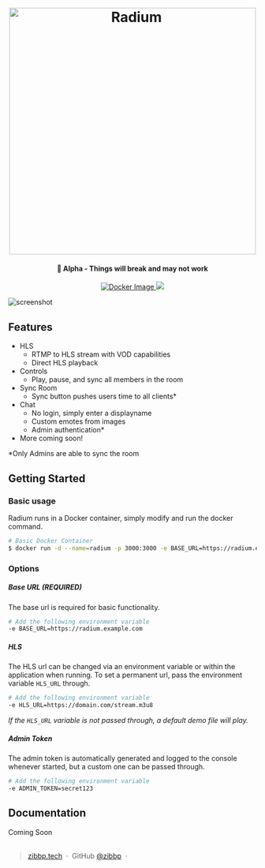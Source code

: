 <h1 align="center">
  <br>
  <a href="https://github.com/Zibbp/Radium"><img src="https://i.imgur.com/gylnyVs.png" alt="Radium" width="500"></a>
  <br>
</h1>

<h4 align="center">🚨 Alpha - Things will break and may not work</h4>

<p align="center">
  <a href="https://github.com/Zibbp/Radium">
    <img src="https://github.com/Zibbp/Radium/workflows/Build/badge.svg?branch=master"
         alt="Docker Image">
  </a>
  <a href="https://github.com/Zibbp/Nginx-RTMP"><img src="https://github.com/Zibbp/Nginx-RTMP/workflows/Nginx%20Docker%20Image/badge.svg"></a>
</p>

![screenshot](https://i.imgur.com/qW0onMq.png)

## Features

- HLS
  - RTMP to HLS stream with VOD capabilities
  - Direct HLS playback
- Controls
  - Play, pause, and sync all members in the room
- Sync Room
  - Sync button pushes users time to all clients\*
- Chat
  - No login, simply enter a displayname
  - Custom emotes from images
  - Admin authentication\*
- More coming soon!

\*Only Admins are able to sync the room

## Getting Started

### Basic usage

Radium runs in a Docker container, simply modify and run the docker command.

```bash
# Basic Docker Container
$ docker run -d --name=radium -p 3000:3000 -e BASE_URL=https://radium.example.com zibbp/radium:latest
```

### Options

##### Base URL _(REQUIRED)_

The base url is required for basic functionality.

```bash
# Add the following environment variable
-e BASE_URL=https://radium.example.com
```

##### HLS

The HLS url can be changed via an environment variable or within the application when running. To set a permanent url, pass the environment variable `HLS_URL` through.

```bash
# Add the following environment variable
-e HLS_URL=https://domain.com/stream.m3u8
```

_If the `HLS_URL` variable is not passed through, a default demo file will play._

##### Admin Token

The admin token is automatically generated and logged to the console whenever started, but a custom one can be passed through.

```bash
# Add the following environment variable
-e ADMIN_TOKEN=secret123
```

## Documentation

Coming Soon
<br> <br>

> [zibbp.tech](https://zibbp.tech) &nbsp;&middot;&nbsp;
> GitHub [@zibbp](https://github.com/zibbp) &nbsp;&middot;&nbsp;
